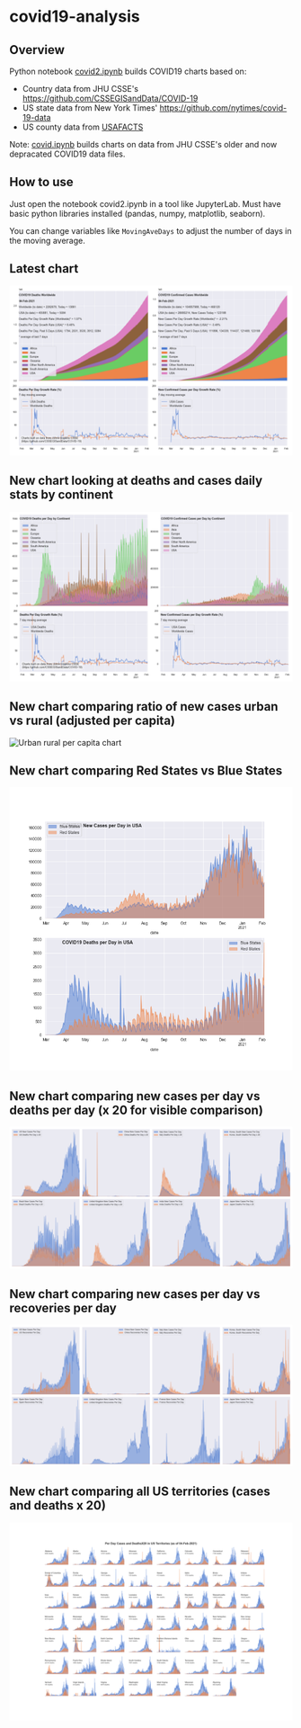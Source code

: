 # covid19-analysis

## Overview
Python notebook [covid2.ipynb](https://github.com/danlaw/covid19-analysis/blob/master/covid2.ipynb) builds COVID19 charts based on:
* Country data from JHU CSSE's https://github.com/CSSEGISandData/COVID-19
* US state data from New York Times' https://github.com/nytimes/covid-19-data
* US county data from [USAFACTS](https://usafacts.org/visualizations/coronavirus-covid-19-spread-map/)

Note: [covid.ipynb](https://github.com/danlaw/covid19-analysis/blob/master/covid.ipynb) builds charts on data from JHU CSSE's older and now depracated COVID19 data files.

## How to use
Just open the notebook covid2.ipynb in a tool like JupyterLab. Must have basic python libraries installed (pandas, numpy, matplotlib, seaborn).

You can change variables like ``MovingAveDays`` to adjust the number of days in the moving average.

## Latest chart
![Latest chart](charts/20210204-covid19-chart.png)

## New chart looking at deaths and cases daily stats by continent
![Comparison chart](charts/20210204-covid19-chart-perday.png)

## New chart comparing ratio of new cases urban vs rural (adjusted per capita)
![Urban rural per capita chart](charts/20210204-US-counties-urban-vs-rural-per-capita.png)

## New chart comparing Red States vs Blue States
![Red vs Blue chart](charts/20210204-compare-daily-red-vs-blue-states.png)

## New chart comparing new cases per day vs deaths per day (x 20 for visible comparison)
![Comparison chart](charts/20210204-comparison-chart.png)

## New chart comparing new cases per day vs recoveries per day
![Recovery chart](charts/20210204-comparison-recovery-chart.png)

## New chart comparing all US territories (cases and deaths x 20)
![Territories chart](charts/20210204-compare-US-territories.png)

